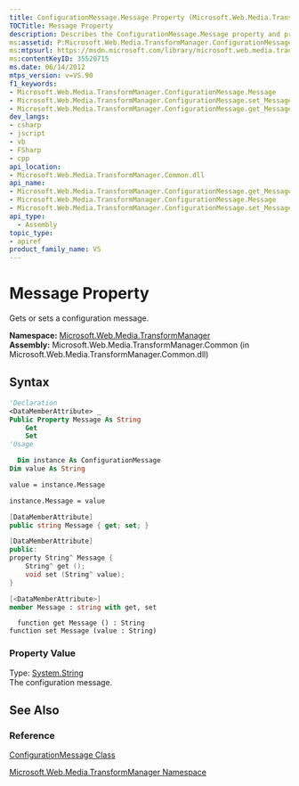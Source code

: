 ```yaml
---
title: ConfigurationMessage.Message Property (Microsoft.Web.Media.TransformManager)
TOCTitle: Message Property
description: Describes the ConfigurationMessage.Message property and provides the namespace, assembly, syntax, and property value.
ms:assetid: P:Microsoft.Web.Media.TransformManager.ConfigurationMessage.Message
ms:mtpsurl: https://msdn.microsoft.com/library/microsoft.web.media.transformmanager.configurationmessage.message(v=VS.90)
ms:contentKeyID: 35520715
ms.date: 06/14/2012
mtps_version: v=VS.90
f1_keywords:
- Microsoft.Web.Media.TransformManager.ConfigurationMessage.Message
- Microsoft.Web.Media.TransformManager.ConfigurationMessage.set_Message
- Microsoft.Web.Media.TransformManager.ConfigurationMessage.get_Message
dev_langs:
- csharp
- jscript
- vb
- FSharp
- cpp
api_location:
- Microsoft.Web.Media.TransformManager.Common.dll
api_name:
- Microsoft.Web.Media.TransformManager.ConfigurationMessage.get_Message
- Microsoft.Web.Media.TransformManager.ConfigurationMessage.Message
- Microsoft.Web.Media.TransformManager.ConfigurationMessage.set_Message
api_type:
  - Assembly
topic_type:
- apiref
product_family_name: VS
---
```


# Message Property

Gets or sets a configuration message.

**Namespace:**  [Microsoft.Web.Media.TransformManager](microsoft-web-media-transformmanager-namespace.md)  
**Assembly:**  Microsoft.Web.Media.TransformManager.Common (in Microsoft.Web.Media.TransformManager.Common.dll)

## Syntax

```vb
'Declaration
<DataMemberAttribute> _
Public Property Message As String
    Get
    Set
'Usage

  Dim instance As ConfigurationMessage
Dim value As String

value = instance.Message

instance.Message = value
```

```csharp
[DataMemberAttribute]
public string Message { get; set; }
```

```cpp
[DataMemberAttribute]
public:
property String^ Message {
    String^ get ();
    void set (String^ value);
}
```

``` fsharp
[<DataMemberAttribute>]
member Message : string with get, set
```

```jscript
  function get Message () : String
function set Message (value : String)
```

### Property Value

Type: [System.String](https://msdn.microsoft.com/library/s1wwdcbf)  
The configuration message.  

## See Also

### Reference

[ConfigurationMessage Class](configurationmessage-class-microsoft-web-media-transformmanager.md)

[Microsoft.Web.Media.TransformManager Namespace](microsoft-web-media-transformmanager-namespace.md)
